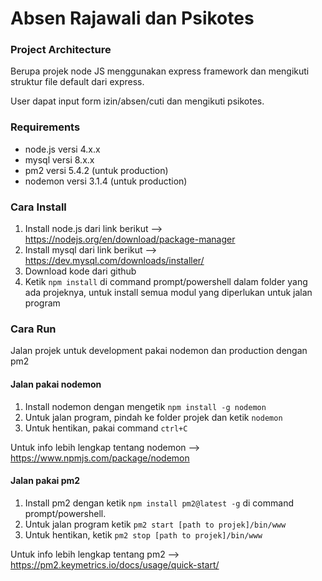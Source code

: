 # Absen Rajawali dan Psikotes   

### Project Architecture  

Berupa projek node JS menggunakan express framework dan mengikuti struktur file default dari express.  

User dapat input form izin/absen/cuti dan mengikuti psikotes.

### Requirements  
- node.js versi 4.x.x  
- mysql versi 8.x.x  
- pm2 versi 5.4.2 (untuk production)
- nodemon versi 3.1.4 (untuk production)

### Cara Install  
1. Install node.js dari link berikut --> https://nodejs.org/en/download/package-manager
2. Install mysql dari link berikut --> https://dev.mysql.com/downloads/installer/
1. Download kode dari github
2. Ketik `npm install` di command prompt/powershell dalam folder yang ada projeknya, untuk install semua modul yang diperlukan untuk jalan program

### Cara Run 

Jalan projek untuk development pakai nodemon dan production dengan pm2  

#### Jalan pakai nodemon  

1. Install nodemon dengan mengetik `npm install -g nodemon`
2. Untuk jalan program, pindah ke folder projek dan ketik `nodemon`
3. Untuk hentikan, pakai command `ctrl+C`

Untuk info lebih lengkap tentang nodemon --> https://www.npmjs.com/package/nodemon

#### Jalan pakai pm2   

1. Install pm2 dengan ketik `npm install pm2@latest -g` di command prompt/powershell.
2. Untuk jalan program ketik `pm2 start [path to projek]/bin/www`
3. Untuk hentikan, ketik `pm2 stop [path to projek]/bin/www`

Untuk info lebih lengkap tentang pm2 --> https://pm2.keymetrics.io/docs/usage/quick-start/
